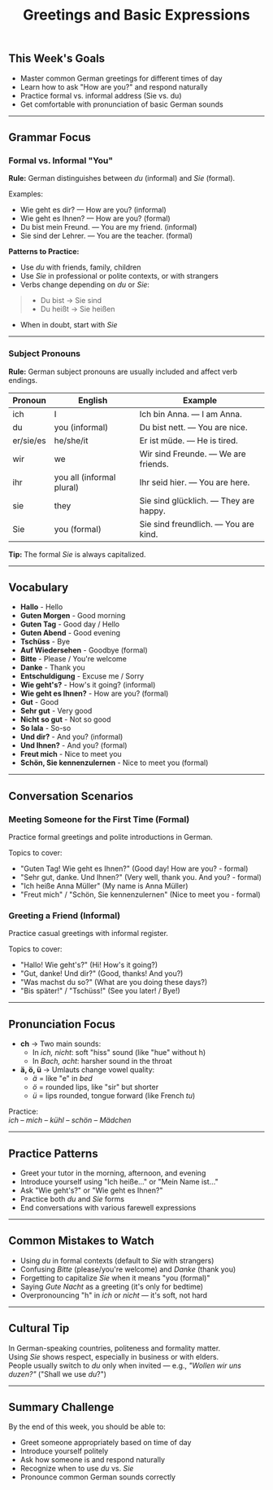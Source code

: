 ﻿---
lessonId: week-01-greetings
title: Greetings and Basic Expressions
weekNumber: 1
estimatedDuration: 1 week
focusAreas:
  - Basic greetings
  - Polite expressions
  - Formal vs. informal speech
  - Pronunciation of umlauts and "ch" sounds
targetCEFR: A1
---

## This Week's Goals

- Master common German greetings for different times of day
- Learn how to ask "How are you?" and respond naturally
- Practice formal vs. informal address (Sie vs. du)
- Get comfortable with pronunciation of basic German sounds

---

## Grammar Focus

### Formal vs. Informal "You"

**Rule:** German distinguishes between *du* (informal) and *Sie* (formal).

Examples:
- Wie geht es dir? — How are you? (informal)
- Wie geht es Ihnen? — How are you? (formal)
- Du bist mein Freund. — You are my friend. (informal)
- Sie sind der Lehrer. — You are the teacher. (formal)

**Patterns to Practice:**
- Use *du* with friends, family, children
- Use *Sie* in professional or polite contexts, or with strangers
- Verbs change depending on *du* or *Sie*:
> - Du bist → Sie sind
> - Du heißt → Sie heißen
- When in doubt, start with *Sie*

---

### Subject Pronouns

**Rule:** German subject pronouns are usually included and affect verb endings.

| Pronoun | English | Example |
|----------|----------|----------|
| ich | I | Ich bin Anna. — I am Anna. |
| du | you (informal) | Du bist nett. — You are nice. |
| er/sie/es | he/she/it | Er ist müde. — He is tired. |
| wir | we | Wir sind Freunde. — We are friends. |
| ihr | you all (informal plural) | Ihr seid hier. — You are here. |
| sie | they | Sie sind glücklich. — They are happy. |
| Sie | you (formal) | Sie sind freundlich. — You are kind. |

**Tip:** The formal *Sie* is always capitalized.

---

## Vocabulary

- **Hallo** - Hello
- **Guten Morgen** - Good morning
- **Guten Tag** - Good day / Hello
- **Guten Abend** - Good evening
- **Tschüss** - Bye
- **Auf Wiedersehen** - Goodbye (formal)
- **Bitte** - Please / You're welcome
- **Danke** - Thank you
- **Entschuldigung** - Excuse me / Sorry
- **Wie geht's?** - How's it going? (informal)
- **Wie geht es Ihnen?** - How are you? (formal)
- **Gut** - Good
- **Sehr gut** - Very good
- **Nicht so gut** - Not so good
- **So lala** - So-so
- **Und dir?** - And you? (informal)
- **Und Ihnen?** - And you? (formal)
- **Freut mich** - Nice to meet you
- **Schön, Sie kennenzulernen** - Nice to meet you (formal)

---

## Conversation Scenarios

### Meeting Someone for the First Time (Formal)

Practice formal greetings and polite introductions in German.

Topics to cover:
- "Guten Tag! Wie geht es Ihnen?" (Good day! How are you? - formal)
- "Sehr gut, danke. Und Ihnen?" (Very well, thank you. And you? - formal)
- "Ich heiße Anna Müller" (My name is Anna Müller)
- "Freut mich" / "Schön, Sie kennenzulernen" (Nice to meet you - formal)

### Greeting a Friend (Informal)

Practice casual greetings with informal register.

Topics to cover:
- "Hallo! Wie geht's?" (Hi! How's it going?)
- "Gut, danke! Und dir?" (Good, thanks! And you?)
- "Was machst du so?" (What are you doing these days?)
- "Bis später!" / "Tschüss!" (See you later! / Bye!)

---

## Pronunciation Focus

- **ch** → Two main sounds:
    - In *ich, nicht*: soft "hiss" sound (like "hue" without h)
    -  In *Bach, acht*: harsher sound in the throat
- **ä, ö, ü** → Umlauts change vowel quality:
    - *ä* = like "e" in *bed*
    - *ö* = rounded lips, like "sir" but shorter
    - *ü* = lips rounded, tongue forward (like French *tu*)

Practice:  
*ich – mich – kühl – schön – Mädchen*

---

## Practice Patterns

- Greet your tutor in the morning, afternoon, and evening
- Introduce yourself using "Ich heiße…" or "Mein Name ist…"
- Ask "Wie geht's?" or "Wie geht es Ihnen?"
- Practice both *du* and *Sie* forms
- End conversations with various farewell expressions

---

## Common Mistakes to Watch

- Using *du* in formal contexts (default to *Sie* with strangers)
- Confusing *Bitte* (please/you're welcome) and *Danke* (thank you)
- Forgetting to capitalize *Sie* when it means "you (formal)"
- Saying *Gute Nacht* as a greeting (it's only for bedtime)
- Overpronouncing "h" in *ich* or *nicht* — it's soft, not hard

---

## Cultural Tip

In German-speaking countries, politeness and formality matter.  
Using *Sie* shows respect, especially in business or with elders.  
People usually switch to *du* only when invited — e.g., *"Wollen wir uns duzen?"* ("Shall we use *du*?")

---

## Summary Challenge

By the end of this week, you should be able to:
- Greet someone appropriately based on time of day
- Introduce yourself politely
- Ask how someone is and respond naturally
- Recognize when to use *du* vs. *Sie*
- Pronounce common German sounds correctly
